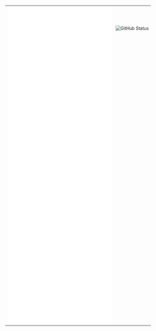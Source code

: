 
<table border="0">
  <tr>
    <td rowspan="27">
      <img src="/github-metrics.svg" alt="Metrics"/>
    </td>
    <td>
      <img src="https://github-readme-stats.vercel.app/api?username=CHENPrime-coder" alt="GitHub Status"/>
    </td>
  </tr>
  <tr><td/></tr>
  <tr><td/></tr>
  <tr><td/></tr>
  <tr><td/></tr>
  <tr><td/></tr>
  <tr><td/></tr>
  <tr><td/></tr>
  <tr><td/></tr>
  <tr><td/></tr>
  <tr><td/></tr>
  <tr><td/></tr>
  <tr><td/></tr>
  <tr><td/></tr>
  <tr><td/></tr>
  <tr><td/></tr>
  <tr><td/></tr>
  <tr><td/></tr>
  <tr><td/></tr>
  <tr><td/></tr>
  <tr><td/></tr>
  <tr><td/></tr>
  <tr><td/></tr>
  <tr><td/></tr>
  <tr><td/></tr>
  <tr><td/></tr>
  <tr><td/></tr>
</table>
